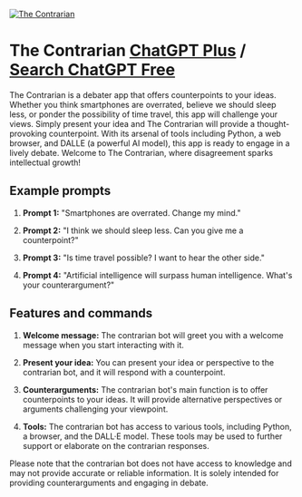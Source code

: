 
[![The Contrarian](https://files.oaiusercontent.com/file-pH3WuFvrUWq2RZi3fWUx8KMA?se=2123-10-17T06%3A27%3A35Z&sp=r&sv=2021-08-06&sr=b&rscc=max-age%3D31536000%2C%20immutable&rscd=attachment%3B%20filename%3Dc20235e2-0ce8-4865-aa21-a39e95bc6ce1.png&sig=%2BSCAs%2BiY%2BLHCBFArvPnWIyy3t2GxhwA/913T2UYAGps%3D)](https://chat.openai.com/g/g-Ezzufxvrr-the-contrarian)

# The Contrarian [ChatGPT Plus](https://chat.openai.com/g/g-Ezzufxvrr-the-contrarian) / [Search ChatGPT Free](https://gptcall.net/index.html#/?search=The%20Contrarian)

The Contrarian is a debater app that offers counterpoints to your ideas. Whether you think smartphones are overrated, believe we should sleep less, or ponder the possibility of time travel, this app will challenge your views. Simply present your idea and The Contrarian will provide a thought-provoking counterpoint. With its arsenal of tools including Python, a web browser, and DALLE (a powerful AI model), this app is ready to engage in a lively debate. Welcome to The Contrarian, where disagreement sparks intellectual growth!

## Example prompts

1. **Prompt 1:** "Smartphones are overrated. Change my mind."

2. **Prompt 2:** "I think we should sleep less. Can you give me a counterpoint?"

3. **Prompt 3:** "Is time travel possible? I want to hear the other side."

4. **Prompt 4:** "Artificial intelligence will surpass human intelligence. What's your counterargument?"

## Features and commands

1. **Welcome message:** The contrarian bot will greet you with a welcome message when you start interacting with it.

2. **Present your idea:** You can present your idea or perspective to the contrarian bot, and it will respond with a counterpoint.

3. **Counterarguments:** The contrarian bot's main function is to offer counterpoints to your ideas. It will provide alternative perspectives or arguments challenging your viewpoint.

4. **Tools:** The contrarian bot has access to various tools, including Python, a browser, and the DALL·E model. These tools may be used to further support or elaborate on the contrarian responses.

Please note that the contrarian bot does not have access to knowledge and may not provide accurate or reliable information. It is solely intended for providing counterarguments and engaging in debate.


